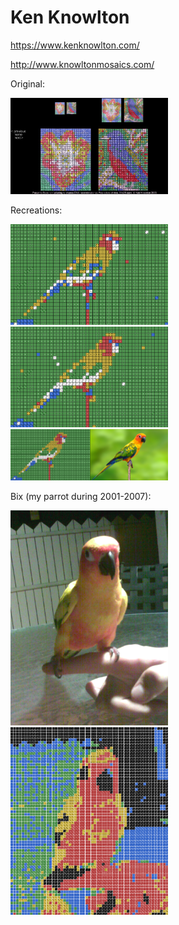 # Ken Knowlton

https://www.kenknowlton.com/

http://www.knowltonmosaics.com/

Original:

<img src="orig.jpg" width="50%">

Recreations:

<img src="rec3.png" width="50%">

<img src="rec2.png" width="50%">

<img src="rec1.png" width="50%">

Bix (my parrot during 2001-2007):

<img src="bix.png" width="50%">

<img src="bix-rec.png" width="50%">
